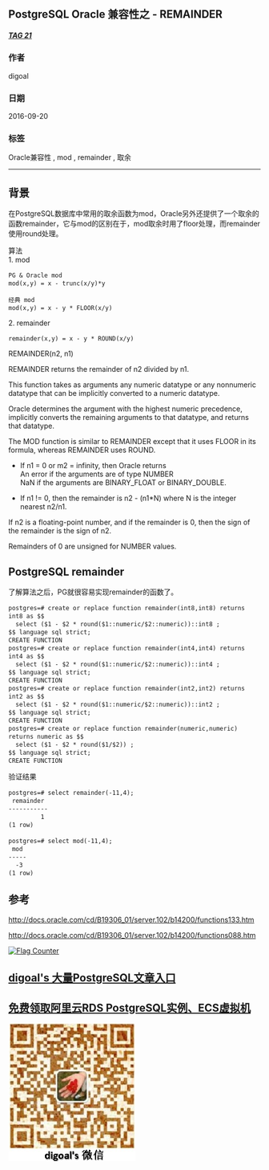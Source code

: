 ## PostgreSQL Oracle 兼容性之 - REMAINDER
##### [TAG 21](../class/21.md)
          
### 作者         
digoal          
          
### 日期        
2016-09-20       
          
### 标签        
Oracle兼容性 , mod , remainder , 取余 
          
----        
          
## 背景  
在PostgreSQL数据库中常用的取余函数为mod，Oracle另外还提供了一个取余的函数remainder，它与mod的区别在于，mod取余时用了floor处理，而remainder使用round处理。  
  
算法  
1\. mod   
```
PG & Oracle mod
mod(x,y) = x - trunc(x/y)*y  

经典 mod
mod(x,y) = x - y * FLOOR(x/y)  
```
  
2\. remainder  
```
remainder(x,y) = x - y * ROUND(x/y)  
```
  
REMAINDER(n2, n1)  
  
REMAINDER returns the remainder of n2 divided by n1.  
  
This function takes as arguments any numeric datatype or any nonnumeric datatype that can be implicitly converted to a numeric datatype.   
  
Oracle determines the argument with the highest numeric precedence, implicitly converts the remaining arguments to that datatype, and returns that datatype.   
  
The MOD function is similar to REMAINDER except that it uses FLOOR in its formula, whereas REMAINDER uses ROUND.   
  
* If n1 = 0 or m2 = infinity, then Oracle returns  
  An error if the arguments are of type NUMBER  
  NaN if the arguments are BINARY_FLOAT or BINARY_DOUBLE.  
  
* If n1 != 0, then the remainder is n2 - (n1*N) where N is the integer nearest n2/n1.  
  
If n2 is a floating-point number, and if the remainder is 0, then the sign of the remainder is the sign of n2.   
  
Remainders of 0 are unsigned for NUMBER values.  
  
## PostgreSQL remainder
了解算法之后，PG就很容易实现remainder的函数了。  
  
```
postgres=# create or replace function remainder(int8,int8) returns int8 as $$
  select ($1 - $2 * round($1::numeric/$2::numeric))::int8 ;
$$ language sql strict;
CREATE FUNCTION
postgres=# create or replace function remainder(int4,int4) returns int4 as $$
  select ($1 - $2 * round($1::numeric/$2::numeric))::int4 ;
$$ language sql strict;
CREATE FUNCTION
postgres=# create or replace function remainder(int2,int2) returns int2 as $$
  select ($1 - $2 * round($1::numeric/$2::numeric))::int2 ;
$$ language sql strict;
CREATE FUNCTION
postgres=# create or replace function remainder(numeric,numeric) returns numeric as $$
  select ($1 - $2 * round($1/$2)) ;                        
$$ language sql strict;
CREATE FUNCTION
```
  
验证结果  
```
postgres=# select remainder(-11,4);
 remainder 
-----------
         1
(1 row)

postgres=# select mod(-11,4);
 mod 
-----
  -3
(1 row)
```
  
## 参考  
  
http://docs.oracle.com/cd/B19306_01/server.102/b14200/functions133.htm  
  
http://docs.oracle.com/cd/B19306_01/server.102/b14200/functions088.htm
    
  


  
<a rel="nofollow" href="http://info.flagcounter.com/h9V1"  ><img src="http://s03.flagcounter.com/count/h9V1/bg_FFFFFF/txt_000000/border_CCCCCC/columns_2/maxflags_12/viewers_0/labels_0/pageviews_0/flags_0/"  alt="Flag Counter"  border="0"  ></a>  
  
  
  
  
  
  
## [digoal's 大量PostgreSQL文章入口](https://github.com/digoal/blog/blob/master/README.md "22709685feb7cab07d30f30387f0a9ae")
  
  
## [免费领取阿里云RDS PostgreSQL实例、ECS虚拟机](https://free.aliyun.com/ "57258f76c37864c6e6d23383d05714ea")
  
  
![digoal's weixin](../pic/digoal_weixin.jpg "f7ad92eeba24523fd47a6e1a0e691b59")
  
